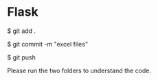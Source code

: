 # Flask

$ git add .

$ git commit -m "excel files"

$ git push


Please run the two folders to understand the code.
